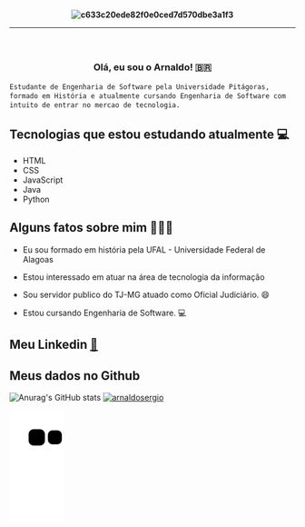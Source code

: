 <h4 align="center">
 
![c633c20ede82f0e0ced7d570dbe3a1f3](https://user-images.githubusercontent.com/70382532/138322189-2db8df52-9dcb-40a0-88a8-c365466bd33d.gif)

<hr>

<!-- [![Github Badge](https://img.shields.io/badge/-Facebook-blue?style=for-the-badge&logo=Facebook&logoColor=white&link=https://github.com/arthurspk)](https://www.facebook.com/seixasqlc/)
[![Instagram Badge](https://img.shields.io/badge/-instagram-red?style=for-the-badge&logo=instagram&logoColor=white&link=https://github.com/arthurspk)](https://www.instagram.com/arthurspk/)
[![Linkedin Badge](https://img.shields.io/badge/-Linkedin-blue?style=for-the-badge&logo=Linkedin&logoColor=white&link=https://github.com/arthurspk)](https://www.linkedin.com/in/arthurspk/)
[![Spotify Badge](https://img.shields.io/badge/-Spotify-3bb34b?style=for-the-badge&logo=Spotify&logoColor=161f16&link=https://github.com/arthurspk)](https://open.spotify.com/user/Heimdallr0?fbclid=IwAR0vLf9kXegU7iZNCy3IJ1S6vb3sJ6CRRXelpW5tDOG5trSUGZ8SK4-Yjfg)
</h4> -->

<h3 align="center">  <br>

Olá, eu sou o Arnaldo! 🇧🇷
<br>

</h3>

```
Estudante de Engenharia de Software pela Universidade Pitágoras, 
formado em História e atualmente cursando Engenharia de Software com intuito de entrar no mercao de tecnologia.
```
## Tecnologias que estou estudando atualmente 💻

  - HTML
  - CSS
  - JavaScript
  - Java
  - Python

## Alguns fatos sobre mim 👨🏻‍💻

- Eu sou formado em história pela UFAL - Universidade Federal de Alagoas

- Estou interessado em atuar na área de tecnologia da informação

- Sou servidor publico do TJ-MG atuado como Oficial Judiciário. 😄

- Estou cursando Engenharia de Software. 💻

## Meu Linkedin [:link:](https://www.linkedin.com/in/arnaldo-sergio-oliveira-2ba70b35/)

## Meus dados no Github

<!-- <span style="height ">
![Anurag's GitHub stats](https://github-readme-stats.vercel.app/api?username=arthurspk&show_icons=true&theme=tokyonight)
</span> -->

![Anurag's GitHub stats](https://github-readme-stats.vercel.app/api?username=arnaldosergio&show_icons=true&theme=tokyonight)
[![arnaldosergio](https://github-readme-stats.vercel.app/api/top-langs/?username=arnaldosergio&hide=html&layout=compact=true&theme=tokyonight)](https://github.com/arnaldosergio)
<!-- ![Top Langs](https://github-readme-stats.vercel.app/api/top-langs/?username=arthurspk&layout=compact&theme=tokyonight) -->
![Snake animation](https://github.com/rafaballerini/rafaballerini/blob/output/github-contribution-grid-snake.svg)

